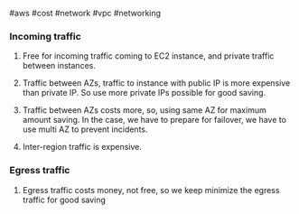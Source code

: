 #aws #cost #network #vpc #networking 

### Incoming traffic
1. Free for incoming traffic coming to EC2 instance, and private traffic between instances.

2. Traffic between AZs, traffic to instance with public IP is more expensive than private IP. So use more private IPs possible for good saving. 

3. Traffic between AZs costs more, so, using same AZ for maximum amount saving. In the case, we have to prepare for failover, we have to use multi AZ to prevent incidents.

4. Inter-region traffic is expensive. 


### Egress traffic
1. Egress traffic costs money, not free, so we keep minimize the egress traffic for good saving

